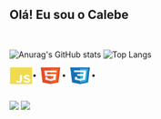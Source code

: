 ## Olá! Eu sou o Calebe
<br>
<div>

![Anurag's GitHub stats](https://github-readme-stats.vercel.app/api?username=CalebeOSouza&show_icons=true&theme=tokyonight)
![Top Langs](https://github-readme-stats.vercel.app/api/top-langs/?username=CalebeOSouza&layout=compact&theme=tokyonight)

</div>

<div style="display: inline_block">

  <img align="center" alt="Calebe-Js" height="30" width="40" src="https://raw.githubusercontent.com/devicons/devicon/master/icons/javascript/javascript-plain.svg">•
  <img align="center" alt="Calebe-HTML" height="30" width="40" src="https://raw.githubusercontent.com/devicons/devicon/master/icons/html5/html5-original.svg">•
  <img align="center" alt="Calebe-CSS" height="30" width="40" src="https://raw.githubusercontent.com/devicons/devicon/master/icons/css3/css3-original.svg">•
</div>

##

<div> 
  <a href="https://instagram.com/cal3be_os" target="_blank"><img src="https://img.shields.io/badge/-Instagram-%23E4405F?style=for-the-badge&logo=instagram&logoColor=white" target="_blank"></a>
  <a href = "mailto:calebeos07@gmail.com"><img src="https://img.shields.io/badge/-Gmail-%23333?style=for-the-badge&logo=gmail&logoColor=white" target="_blank"></a>
<!--   <a href="https://www.linkedin.com/in/rafaella-ballerini-45875016a" target="_blank"><img src="https://img.shields.io/badge/-LinkedIn-%230077B5?style=for-the-badge&logo=linkedin&logoColor=white" target="_blank"></a>  -->
</div>
